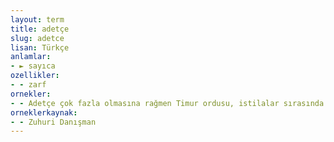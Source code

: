 ```yaml
---
layout: term
title: adetçe
slug: adetce
lisan: Türkçe
anlamlar:
- ► sayıca
ozellikler:
- - zarf
ornekler:
- - Adetçe çok fazla olmasına rağmen Timur ordusu, istilalar sırasında muhtelif ülkelerden toplanmış bir kalabalıktı.
orneklerkaynak:
- - Zuhuri Danışman
---
```

